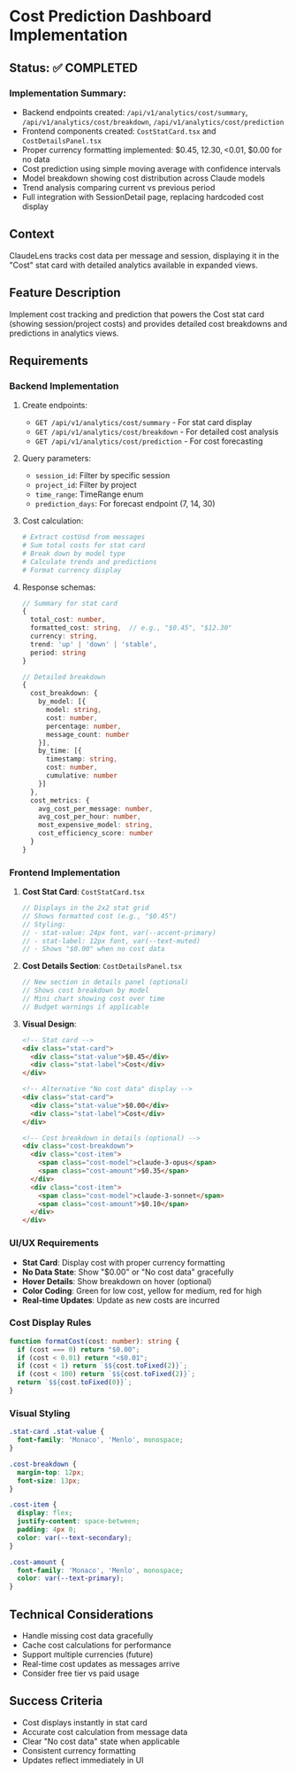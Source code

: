 # Cost Prediction Dashboard Implementation

## Status: ✅ COMPLETED

### Implementation Summary:
- Backend endpoints created: `/api/v1/analytics/cost/summary`, `/api/v1/analytics/cost/breakdown`, `/api/v1/analytics/cost/prediction`
- Frontend components created: `CostStatCard.tsx` and `CostDetailsPanel.tsx`
- Proper currency formatting implemented: $0.45, $12.30, <$0.01, $0.00 for no data
- Cost prediction using simple moving average with confidence intervals
- Model breakdown showing cost distribution across Claude models
- Trend analysis comparing current vs previous period
- Full integration with SessionDetail page, replacing hardcoded cost display

## Context
ClaudeLens tracks cost data per message and session, displaying it in the "Cost" stat card with detailed analytics available in expanded views.

## Feature Description
Implement cost tracking and prediction that powers the Cost stat card (showing session/project costs) and provides detailed cost breakdowns and predictions in analytics views.

## Requirements

### Backend Implementation
1. Create endpoints:
   - `GET /api/v1/analytics/cost/summary` - For stat card display
   - `GET /api/v1/analytics/cost/breakdown` - For detailed cost analysis
   - `GET /api/v1/analytics/cost/prediction` - For cost forecasting

2. Query parameters:
   - `session_id`: Filter by specific session
   - `project_id`: Filter by project
   - `time_range`: TimeRange enum
   - `prediction_days`: For forecast endpoint (7, 14, 30)

3. Cost calculation:
   ```python
   # Extract costUsd from messages
   # Sum total costs for stat card
   # Break down by model type
   # Calculate trends and predictions
   # Format currency display
   ```

4. Response schemas:
   ```typescript
   // Summary for stat card
   {
     total_cost: number,
     formatted_cost: string,  // e.g., "$0.45", "$12.30"
     currency: string,
     trend: 'up' | 'down' | 'stable',
     period: string
   }

   // Detailed breakdown
   {
     cost_breakdown: {
       by_model: [{
         model: string,
         cost: number,
         percentage: number,
         message_count: number
       }],
       by_time: [{
         timestamp: string,
         cost: number,
         cumulative: number
       }]
     },
     cost_metrics: {
       avg_cost_per_message: number,
       avg_cost_per_hour: number,
       most_expensive_model: string,
       cost_efficiency_score: number
     }
   }
   ```

### Frontend Implementation

1. **Cost Stat Card**: `CostStatCard.tsx`
   ```typescript
   // Displays in the 2x2 stat grid
   // Shows formatted cost (e.g., "$0.45")
   // Styling:
   // - stat-value: 24px font, var(--accent-primary)
   // - stat-label: 12px font, var(--text-muted)
   // - Shows "$0.00" when no cost data
   ```

2. **Cost Details Section**: `CostDetailsPanel.tsx`
   ```typescript
   // New section in details panel (optional)
   // Shows cost breakdown by model
   // Mini chart showing cost over time
   // Budget warnings if applicable
   ```

3. **Visual Design**:
   ```html
   <!-- Stat card -->
   <div class="stat-card">
     <div class="stat-value">$0.45</div>
     <div class="stat-label">Cost</div>
   </div>

   <!-- Alternative "No cost data" display -->
   <div class="stat-card">
     <div class="stat-value">$0.00</div>
     <div class="stat-label">Cost</div>
   </div>

   <!-- Cost breakdown in details (optional) -->
   <div class="cost-breakdown">
     <div class="cost-item">
       <span class="cost-model">claude-3-opus</span>
       <span class="cost-amount">$0.35</span>
     </div>
     <div class="cost-item">
       <span class="cost-model">claude-3-sonnet</span>
       <span class="cost-amount">$0.10</span>
     </div>
   </div>
   ```

### UI/UX Requirements
- **Stat Card**: Display cost with proper currency formatting
- **No Data State**: Show "$0.00" or "No cost data" gracefully
- **Hover Details**: Show breakdown on hover (optional)
- **Color Coding**: Green for low cost, yellow for medium, red for high
- **Real-time Updates**: Update as new costs are incurred

### Cost Display Rules
```typescript
function formatCost(cost: number): string {
  if (cost === 0) return "$0.00";
  if (cost < 0.01) return "<$0.01";
  if (cost < 1) return `$${cost.toFixed(2)}`;
  if (cost < 100) return `$${cost.toFixed(2)}`;
  return `$${cost.toFixed(0)}`;
}
```

### Visual Styling
```css
.stat-card .stat-value {
  font-family: 'Monaco', 'Menlo', monospace;
}

.cost-breakdown {
  margin-top: 12px;
  font-size: 13px;
}

.cost-item {
  display: flex;
  justify-content: space-between;
  padding: 4px 0;
  color: var(--text-secondary);
}

.cost-amount {
  font-family: 'Monaco', 'Menlo', monospace;
  color: var(--text-primary);
}
```

## Technical Considerations
- Handle missing cost data gracefully
- Cache cost calculations for performance
- Support multiple currencies (future)
- Real-time cost updates as messages arrive
- Consider free tier vs paid usage

## Success Criteria
- Cost displays instantly in stat card
- Accurate cost calculation from message data
- Clear "No cost data" state when applicable
- Consistent currency formatting
- Updates reflect immediately in UI
